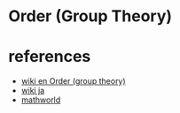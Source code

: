 # Order (Group Theory)



# references
- [wiki en Order (group theory)](https://en.wikipedia.org/wiki/Order_(group_theory))
- [wiki ja](https://ja.wikipedia.org/wiki/%E4%BD%8D%E6%95%B0_(%E7%BE%A4%E8%AB%96))
- [mathworld](https://mathworld.wolfram.com/GroupOrder.html)
